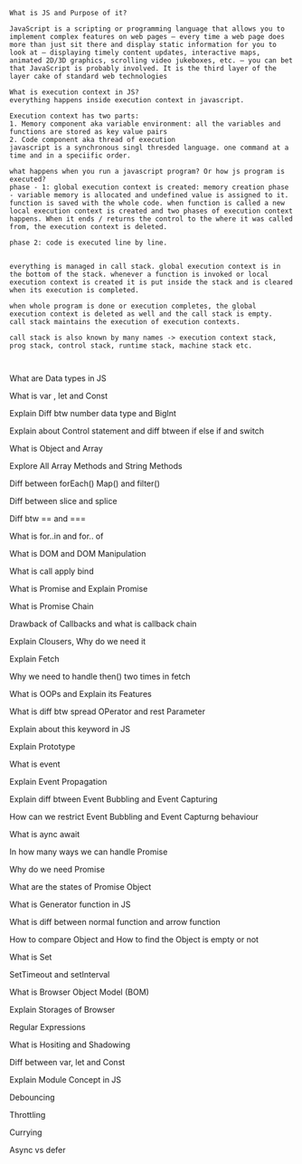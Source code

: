 ```
What is JS and Purpose of it?

JavaScript is a scripting or programming language that allows you to implement complex features on web pages — every time a web page does more than just sit there and display static information for you to look at — displaying timely content updates, interactive maps, animated 2D/3D graphics, scrolling video jukeboxes, etc. — you can bet that JavaScript is probably involved. It is the third layer of the layer cake of standard web technologies

```

```
What is execution context in JS?
everything happens inside execution context in javascript.

Execution context has two parts: 
1. Memory component aka variable environment: all the variables and functions are stored as key value pairs
2. Code component aka thread of execution
javascript is a synchronous singl thresded language. one command at a time and in a speciific order.

```

```
what happens when you run a javascript program? Or how js program is executed?
phase - 1: global execution context is created: memory creation phase - variable memory is allocated and undefined value is assigned to it.
function is saved with the whole code. when function is called a new local execution context is created and two phases of execution context happens. When it ends / returns the control to the where it was called from, the execution context is deleted.

phase 2: code is executed line by line. 


everything is managed in call stack. global execution context is in the bottom of the stack. whenever a function is invoked or local execution context is created it is put inside the stack and is cleared when its execution is completed.

when whole program is done or execution completes, the global execution context is deleted as well and the call stack is empty.
call stack maintains the execution of execution contexts.

call stack is also known by many names -> execution context stack, prog stack, control stack, runtime stack, machine stack etc.

```

```


```
What are Data types in JS 

What is var , let and Const 

Explain Diff btw number data type and BigInt

Explain about Control statement and diff btween if else if and switch 

What is Object and Array

Explore All Array Methods and String Methods 

Diff between forEach() Map() and filter() 

Diff between slice and splice 

Diff btw == and === 

What is for..in and for.. of 

What is DOM and DOM Manipulation 

What is call apply bind 

What is Promise and Explain Promise 

What is Promise Chain

Drawback of Callbacks and what is callback chain 

Explain Clousers, Why do we need it 

Explain Fetch

Why we need to handle then() two times in fetch 

What is OOPs and Explain its Features

What is diff btw spread OPerator and rest Parameter 

Explain about this keyword in JS

Explain Prototype 

What is event 

Explain Event Propagation 

Explain diff btween Event Bubbling and Event Capturing

How can we restrict Event Bubbling and Event Capturng behaviour 

What is aync await 

In how many ways we can handle Promise  

Why do we need Promise 

What are the states of Promise Object 

What is Generator function in JS 

What is diff between normal function and arrow function 

How to compare Object and How to find the Object is empty or not 

What is Set 

SetTimeout and setInterval

What is Browser Object Model (BOM)

Explain Storages of Browser

Regular Expressions 

What is Hositing and Shadowing

Diff between var, let and Const 

Explain Module Concept in JS 

Debouncing

Throttling

Currying

Async vs defer
